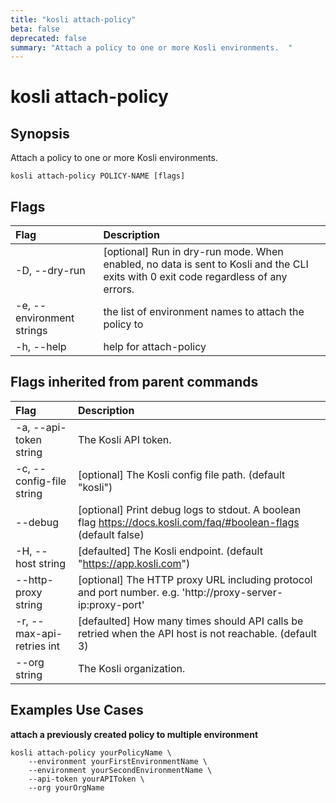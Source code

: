 ```yaml
---
title: "kosli attach-policy"
beta: false
deprecated: false
summary: "Attach a policy to one or more Kosli environments.  "
---
```


# kosli attach-policy

## Synopsis

Attach a policy to one or more Kosli environments.  

```shell
kosli attach-policy POLICY-NAME [flags]
```

## Flags
| Flag | Description |
| :--- | :--- |
|    -D, --dry-run  |  [optional] Run in dry-run mode. When enabled, no data is sent to Kosli and the CLI exits with 0 exit code regardless of any errors.  |
|    -e, --environment strings  |  the list of environment names to attach the policy to  |
|    -h, --help  |  help for attach-policy  |


## Flags inherited from parent commands
| Flag | Description |
| :--- | :--- |
|    -a, --api-token string  |  The Kosli API token.  |
|    -c, --config-file string  |  [optional] The Kosli config file path. (default "kosli")  |
|        --debug  |  [optional] Print debug logs to stdout. A boolean flag https://docs.kosli.com/faq/#boolean-flags (default false)  |
|    -H, --host string  |  [defaulted] The Kosli endpoint. (default "https://app.kosli.com")  |
|        --http-proxy string  |  [optional] The HTTP proxy URL including protocol and port number. e.g. 'http://proxy-server-ip:proxy-port'  |
|    -r, --max-api-retries int  |  [defaulted] How many times should API calls be retried when the API host is not reachable. (default 3)  |
|        --org string  |  The Kosli organization.  |


## Examples Use Cases

**attach a previously created policy to multiple environment**

```shell
kosli attach-policy yourPolicyName \
	--environment yourFirstEnvironmentName \
	--environment yourSecondEnvironmentName \
	--api-token yourAPIToken \
	--org yourOrgName
```

